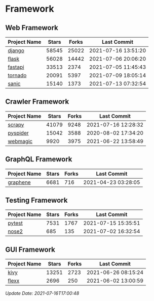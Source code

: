 # Framework

## Web Framework
| Project Name | Stars | Forks | Last Commit |
| ------------ | ----- | ----- | ----------- |
| [django](https://github.com/django/django) | 58545 | 25022 | 2021-07-16 13:51:20 |
| [flask](https://github.com/pallets/flask) | 56028 | 14442 | 2021-07-06 20:06:20 |
| [fastapi](https://github.com/tiangolo/fastapi) | 33513 | 2374 | 2021-07-05 11:45:43 |
| [tornado](https://github.com/tornadoweb/tornado) | 20091 | 5397 | 2021-07-09 18:05:14 |
| [sanic](https://github.com/sanic-org/sanic) | 15140 | 1373 | 2021-07-13 07:32:54 |

## Crawler Framework
| Project Name | Stars | Forks | Last Commit |
| ------------ | ----- | ----- | ----------- |
| [scrapy](https://github.com/scrapy/scrapy) | 41079 | 9248 | 2021-07-16 12:28:32 |
| [pyspider](https://github.com/binux/pyspider) | 15042 | 3588 | 2020-08-02 17:34:20 |
| [webmagic](https://github.com/code4craft/webmagic) | 9920 | 3975 | 2021-06-22 13:58:49 |

## GraphQL Framework
| Project Name | Stars | Forks | Last Commit |
| ------------ | ----- | ----- | ----------- |
| [graphene](https://github.com/graphql-python/graphene) | 6681 | 716 | 2021-04-23 03:28:05 |

## Testing Framework
| Project Name | Stars | Forks | Last Commit |
| ------------ | ----- | ----- | ----------- |
| [pytest](https://github.com/pytest-dev/pytest) | 7531 | 1767 | 2021-07-15 15:35:51 |
| [nose2](https://github.com/nose-devs/nose2) | 685 | 135 | 2021-07-02 16:32:54 |

## GUI Framework
| Project Name | Stars | Forks | Last Commit |
| ------------ | ----- | ----- | ----------- |
| [kivy](https://github.com/kivy/kivy) | 13251 | 2723 | 2021-06-26 08:15:24 |
| [flexx](https://github.com/flexxui/flexx) | 2696 | 250 | 2021-06-02 13:00:59 |

*Update Date: 2021-07-16T17:00:48*